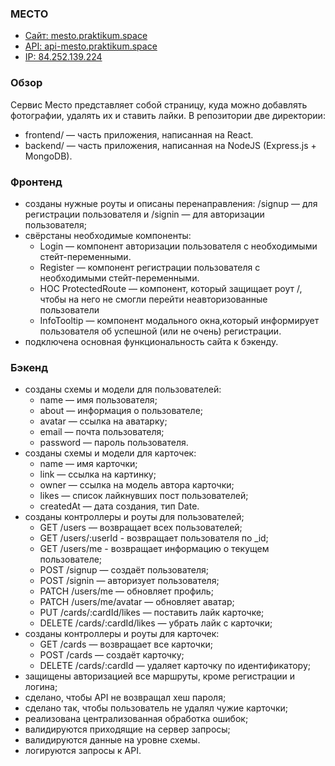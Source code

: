 ### МЕСТО

- [Сайт: mesto.praktikum.space](https://mesto.praktikum.space/)
- [API: api-mesto.praktikum.space](https://api-mesto.praktikum.space/)
- [IP: 84.252.139.224](https://84.252.139.224/)

### Обзор

Сервис Место представляет собой страницу, куда можно добавлять фотографии, удалять их и ставить лайки.
В репозитории две директории:

- frontend/ — часть приложения, написанная на React.
- backend/ — часть приложения, написанная на NodeJS (Express.js + MongoDB).

### Фронтенд

- созданы нужные роуты и описаны перенаправления: /signup — для регистрации пользователя и /signin — для авторизации пользователя;
- свёрстаны необходимые компоненты:
  - Login — компонент авторизации пользователя с необходимыми стейт-переменными.
  - Register — компонент регистрации пользователя с необходимыми стейт-переменными.
  - HOC ProtectedRoute — компонент, который защищает роут /, чтобы на него не смогли перейти неавторизованные пользователи
  - InfoTooltip — компонент модального окна,который информирует пользователя об успешной (или не очень) регистрации.
- подключена основная функциональность сайта к бэкенду.

### Бэкенд

- созданы схемы и модели для пользователей:
  - name — имя пользователя;
  - about — информация о пользователе;
  - avatar — ссылка на аватарку;
  - email — почта пользователя;
  - password — пароль пользователя.
- созданы схемы и модели для карточек:
  - name — имя карточки;
  - link — ссылка на картинку;
  - owner — ссылка на модель автора карточки;
  - likes — список лайкнувших пост пользователей;
  - createdAt — дата создания, тип Date.
- созданы контроллеры и роуты для пользователей;
  - GET /users — возвращает всех пользователей;
  - GET /users/:userId - возвращает пользователя по \_id;
  - GET /users/me - возвращает информацию о текущем пользователе;
  - POST /signup — создаёт пользователя;
  - POST /signin — авторизует пользователя;
  - PATCH /users/me — обновляет профиль;
  - PATCH /users/me/avatar — обновляет аватар;
  - PUT /cards/:cardId/likes — поставить лайк карточке;
  - DELETE /cards/:cardId/likes — убрать лайк с карточки;
- созданы контроллеры и роуты для карточек:
  - GET /cards — возвращает все карточки;
  - POST /cards — создаёт карточку;
  - DELETE /cards/:cardId — удаляет карточку по идентификатору;
- защищены авторизацией все маршруты, кроме регистрации и логина;
- сделано, чтобы API не возвращал хеш пароля;
- сделано так, чтобы пользователь не удалял чужие карточки;
- реализована централизованная обработка ошибок;
- валидируются приходящие на сервер запросы;
- валидируются данные на уровне схемы.
- логируются запросы к API.
